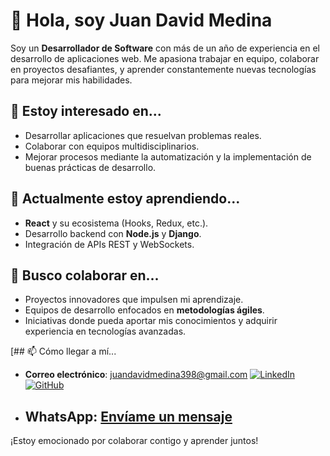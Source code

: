 # 👋 Hola, soy Juan David Medina

Soy un **Desarrollador de Software** con más de un año de experiencia en el desarrollo de aplicaciones web. Me apasiona trabajar en equipo, colaborar en proyectos desafiantes, y aprender constantemente nuevas tecnologías para mejorar mis habilidades.

## 👀 Estoy interesado en...
- Desarrollar aplicaciones que resuelvan problemas reales.
- Colaborar con equipos multidisciplinarios.
- Mejorar procesos mediante la automatización y la implementación de buenas prácticas de desarrollo.

## 🌱 Actualmente estoy aprendiendo...
- **React** y su ecosistema (Hooks, Redux, etc.).
- Desarrollo backend con **Node.js** y **Django**.
- Integración de APIs REST y WebSockets.

## 💞️ Busco colaborar en...
- Proyectos innovadores que impulsen mi aprendizaje.
- Equipos de desarrollo enfocados en **metodologías ágiles**.
- Iniciativas donde pueda aportar mis conocimientos y adquirir experiencia en tecnologías avanzadas.

[## 📫 Cómo llegar a mí...
- **Correo electrónico**: juandavidmedina398@gmail.com
[![LinkedIn](https://img.icons8.com/?size=30&id=13930&format=png&color=000000)](https://www.linkedin.com/in/juan-david-agudelo-30b24b22b/)
[![GitHub](https://img.icons8.com/?size=30&id=12599&format=png&color=000000)](https://github.com/J-David-Medina)
- **WhatsApp**: [Envíame un mensaje](https://api.whatsapp.com/send?phone=573126700622)
  - 
¡Estoy emocionado por colaborar contigo y aprender juntos!
